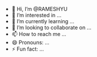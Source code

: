 - 👋 Hi, I’m @RAMESHYU
- 👀 I’m interested in ...
- 🌱 I’m currently learning ...
- 💞️ I’m looking to collaborate on ...
- 📫 How to reach me ...
- 😄 Pronouns: ...
- ⚡ Fun fact: ...

<!---
RAMESHYU/RAMESHYU is a ✨ special ✨ repository because its `README.md` (this file) appears on your GitHub profile.
You can click the Preview link to take a look at your changes.
--->
